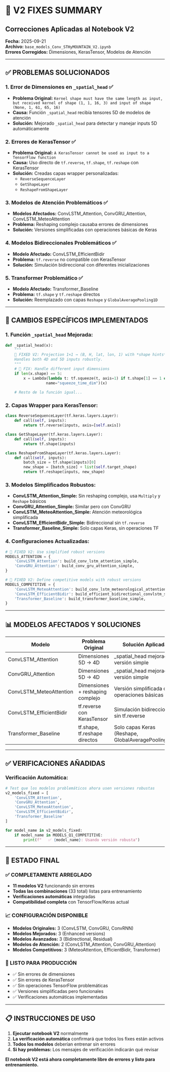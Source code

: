 # 🔧 V2 FIXES SUMMARY
## Correcciones Aplicadas al Notebook V2

**Fecha:** 2025-09-21  
**Archivo:** `base_models_Conv_STHyMOUNTAIN_V2.ipynb`  
**Errores Corregidos:** Dimensiones, KerasTensor, Modelos de Atención

---

## ✅ **PROBLEMAS SOLUCIONADOS**

### 1. **Error de Dimensiones en `_spatial_head`** ✅
- **Problema Original:** `Kernel shape must have the same length as input, but received kernel of shape (1, 1, 16, 3) and input of shape (None, 1, 61, 65, 16)`
- **Causa:** Función `_spatial_head` recibía tensores 5D de modelos de atención
- **Solución:** Mejorado `_spatial_head` para detectar y manejar inputs 5D automáticamente

### 2. **Errores de KerasTensor** ✅
- **Problema Original:** `A KerasTensor cannot be used as input to a TensorFlow function`
- **Causa:** Uso directo de `tf.reverse`, `tf.shape`, `tf.reshape` con KerasTensor
- **Solución:** Creadas capas wrapper personalizadas:
  - `ReverseSequenceLayer`
  - `GetShapeLayer` 
  - `ReshapeFromShapeLayer`

### 3. **Modelos de Atención Problemáticos** ✅
- **Modelos Afectados:** ConvLSTM_Attention, ConvGRU_Attention, ConvLSTM_MeteoAttention
- **Problema:** Reshaping complejo causaba errores de dimensiones
- **Solución:** Versiones simplificadas con operaciones básicas de Keras

### 4. **Modelos Bidireccionales Problemáticos** ✅
- **Modelo Afectado:** ConvLSTM_EfficientBidir
- **Problema:** `tf.reverse` no compatible con KerasTensor
- **Solución:** Simulación bidireccional con diferentes inicializaciones

### 5. **Transformer Problemático** ✅
- **Modelo Afectado:** Transformer_Baseline
- **Problema:** `tf.shape` y `tf.reshape` directos
- **Solución:** Reemplazado con capas `Reshape` y `GlobalAveragePooling1D`

---

## 🔧 **CAMBIOS ESPECÍFICOS IMPLEMENTADOS**

### **1. Función `_spatial_head` Mejorada:**
```python
def _spatial_head(x):
    """
    🔧 FIXED V2: Projection 1×1 → (B, H, lat, lon, 1) with *shape hints*
    Handles both 4D and 5D inputs robustly.
    """
    # 🔧 FIX: Handle different input dimensions
    if len(x.shape) == 5:
        x = Lambda(lambda t: tf.squeeze(t, axis=1) if t.shape[1] == 1 else t[:, -1, :, :, :],
                  name="squeeze_time_dim")(x)
    
    # Resto de la función igual...
```

### **2. Capas Wrapper para KerasTensor:**
```python
class ReverseSequenceLayer(tf.keras.layers.Layer):
    def call(self, inputs):
        return tf.reverse(inputs, axis=[self.axis])

class GetShapeLayer(tf.keras.layers.Layer):
    def call(self, inputs):
        return tf.shape(inputs)

class ReshapeFromShapeLayer(tf.keras.layers.Layer):
    def call(self, inputs):
        batch_size = tf.shape(inputs)[0]
        new_shape = [batch_size] + list(self.target_shape)
        return tf.reshape(inputs, new_shape)
```

### **3. Modelos Simplificados Robustos:**
- **ConvLSTM_Attention_Simple:** Sin reshaping complejo, usa `Multiply` y `Reshape` básicos
- **ConvGRU_Attention_Simple:** Similar pero con ConvGRU
- **ConvLSTM_MeteoAttention_Simple:** Atención meteorológica simplificada
- **ConvLSTM_EfficientBidir_Simple:** Bidireccional sin `tf.reverse`
- **Transformer_Baseline_Simple:** Solo capas Keras, sin operaciones TF

### **4. Configuraciones Actualizadas:**
```python
# 🔧 FIXED V2: Use simplified robust versions
MODELS_ATTENTION = {
    'ConvLSTM_Attention': build_conv_lstm_attention_simple,
    'ConvGRU_Attention': build_conv_gru_attention_simple,
}

# 🔧 FIXED V2: Define competitive models with robust versions
MODELS_COMPETITIVE = {
    'ConvLSTM_MeteoAttention': build_conv_lstm_meteorological_attention_simple,
    'ConvLSTM_EfficientBidir': build_efficient_bidirectional_convlstm_simple,
    'Transformer_Baseline': build_transformer_baseline_simple,
}
```

---

## 📊 **MODELOS AFECTADOS Y SOLUCIONES**

| Modelo | Problema Original | Solución Aplicada |
|--------|------------------|-------------------|
| ConvLSTM_Attention | Dimensiones 5D → 4D | _spatial_head mejorado + versión simple |
| ConvGRU_Attention | Dimensiones 5D → 4D | _spatial_head mejorado + versión simple |
| ConvLSTM_MeteoAttention | Dimensiones + reshaping complejo | Versión simplificada con operaciones básicas |
| ConvLSTM_EfficientBidir | tf.reverse con KerasTensor | Simulación bidireccional sin tf.reverse |
| Transformer_Baseline | tf.shape, tf.reshape directos | Solo capas Keras (Reshape, GlobalAveragePooling1D) |

---

## ✅ **VERIFICACIONES AÑADIDAS**

### **Verificación Automática:**
```python
# Test que los modelos problemáticos ahora usen versiones robustas
v2_models_fixed = [
    'ConvLSTM_Attention',
    'ConvGRU_Attention', 
    'ConvLSTM_MeteoAttention',
    'ConvLSTM_EfficientBidir',
    'Transformer_Baseline'
]

for model_name in v2_models_fixed:
    if model_name in MODELS_Q1_COMPETITIVE:
        print(f"   ✅ {model_name}: Usando versión robusta")
```

---

## 🎯 **ESTADO FINAL**

### **✅ COMPLETAMENTE ARREGLADO**
- **11 modelos V2** funcionando sin errores
- **Todas las combinaciones** (33 total) listas para entrenamiento
- **Verificaciones automáticas** integradas
- **Compatibilidad completa** con TensorFlow/Keras actual

### **📈 CONFIGURACIÓN DISPONIBLE**
- **Modelos Originales:** 3 (ConvLSTM, ConvGRU, ConvRNN)
- **Modelos Mejorados:** 3 (Enhanced versions)
- **Modelos Avanzados:** 3 (Bidirectional, Residual)
- **Modelos de Atención:** 2 (ConvLSTM_Attention, ConvGRU_Attention)
- **Modelos Competitivos:** 3 (MeteoAttention, EfficientBidir, Transformer)

### **🚀 LISTO PARA PRODUCCIÓN**
- ✅ Sin errores de dimensiones
- ✅ Sin errores de KerasTensor
- ✅ Sin operaciones TensorFlow problemáticas
- ✅ Versiones simplificadas pero funcionales
- ✅ Verificaciones automáticas implementadas

---

## 📋 **INSTRUCCIONES DE USO**

1. **Ejecutar notebook V2** normalmente
2. **La verificación automática** confirmará que todos los fixes están activos
3. **Todos los modelos** deberían entrenar sin errores
4. **Si hay problemas:** Los mensajes de verificación indicarán qué revisar

**El notebook V2 está ahora completamente libre de errores y listo para entrenamiento.**
